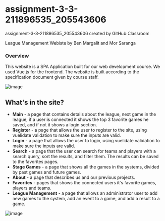 # assignment-3-3-211896535_205543606
assignment-3-3-211896535_205543606 created by GitHub Classroom

League Management Webiste by Ben Margalit and Mor Saranga

### Overview

This website is a SPA Application built for our web development course. We used Vue.js for the frontend.
The website is built according to the specification document given by course staff.

![image](https://user-images.githubusercontent.com/62620992/125174376-c5529100-e1cd-11eb-8398-ca19a3381e04.png)


## What's in the site?
* **Main** - a page that contains details about the league, next game in the league, if a user is connected it shows the top 3 favorite games he saved, 
and if not it shows a login section.
* **Register** - a page that allows the user to register to the site, using vuelidate validation to make sure the inputs are valid.
* **Login** - a page that allows the user to login, using vuelidate validation to make sure the inputs are valid.
* **Search** - a page that the user can search for teams and players with a search query, sort the results, and filter them. The results can be saved to the favorites pages.
* **Stage Games** - a page that shows all the games in the systems, divided by past games and future games.
* **About** - a page that describes us and our previous projects.
* **Favorites** - pages that shows the connected users it's favorite games, players and teams.
* **League Management** - a page that allows an administrator user to add new games to the system, add an event to a game, and add a result to a game.

![image](https://user-images.githubusercontent.com/62620992/125174818-9689ea00-e1d0-11eb-8bb0-7e1668ce581d.png)
